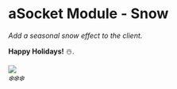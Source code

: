 # aSocket Module - Snow
*Add a seasonal snow effect to the client.*

**Happy Holidays!** ☃️.

<p>  
	<img src="https://i.imgur.com/NHSZEfK.gif">
	<br>  
	<i>❄️❄️❄️</i>
</p>
